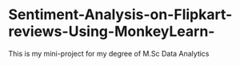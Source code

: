 # Sentiment-Analysis-on-Flipkart-reviews-Using-MonkeyLearn-
This is my mini-project for my degree of M.Sc Data Analytics
